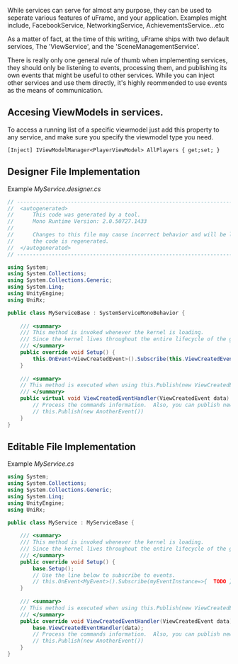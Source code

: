 While services can serve for almost any purpose, they can be used to seperate various features of uFrame, and your application. Examples might include, FacebookService, NetworkingService, AchievementsService...etc

As a matter of fact, at the time of this writing, uFrame ships with two default services, The 'ViewService', and the 'SceneManagementService'.

There is really only one general rule of thumb when implementing services, they should only be listening to events, processing them, and publishing its own events that might be useful to other services. While you can inject other services and use them directly, it's highly reommended to use events as the means of communication.

## Accesing ViewModels in services.

To access a running list of a specific viewmodel just add this property to any service, and make sure you specify the viewmodel type you need.

```
[Inject] IViewModelManager<PlayerViewModel> AllPlayers { get;set; }
```

## Designer File Implementation

Example _MyService.designer.cs_

```csharp
// ------------------------------------------------------------------------------
//  <autogenerated>
//      This code was generated by a tool.
//      Mono Runtime Version: 2.0.50727.1433
// 
//      Changes to this file may cause incorrect behavior and will be lost if 
//      the code is regenerated.
//  </autogenerated>
// ------------------------------------------------------------------------------

using System;
using System.Collections;
using System.Collections.Generic;
using System.Linq;
using UnityEngine;
using UniRx;

public class MyServiceBase : SystemServiceMonoBehavior {
    
    /// <summary>
    /// This method is invoked whenever the kernel is loading.
    /// Since the kernel lives throughout the entire lifecycle of the game, this will only be invoked once.
    /// </summary>
    public override void Setup() {
        this.OnEvent<ViewCreatedEvent>().Subscribe(this.ViewCreatedEventHandler);
    }
    
    /// <summary>
    // This method is executed when using this.Publish(new ViewCreatedEvent())
    /// </summary>
    public virtual void ViewCreatedEventHandler(ViewCreatedEvent data) {
        // Process the commands information.  Also, you can publish new events by using the line below.
        // this.Publish(new AnotherEvent())
    }
}
```

## Editable File Implementation

Example _MyService.cs_

```csharp
using System;
using System.Collections;
using System.Collections.Generic;
using System.Linq;
using UnityEngine;
using UniRx;

public class MyService : MyServiceBase {
    
    /// <summary>
    /// This method is invoked whenever the kernel is loading.
    /// Since the kernel lives throughout the entire lifecycle of the game, this will only be invoked once.
    /// </summary>
    public override void Setup() {
        base.Setup();
        // Use the line below to subscribe to events.
        // this.OnEvent<MyEvent>().Subscribe(myEventInstance=>{  TODO });
    }
    
    /// <summary>
    // This method is executed when using this.Publish(new ViewCreatedEvent())
    /// </summary>
    public override void ViewCreatedEventHandler(ViewCreatedEvent data) {
        base.ViewCreatedEventHandler(data);
        // Process the commands information.  Also, you can publish new events by using the line below.
        // this.Publish(new AnotherEvent())
    }
}
```